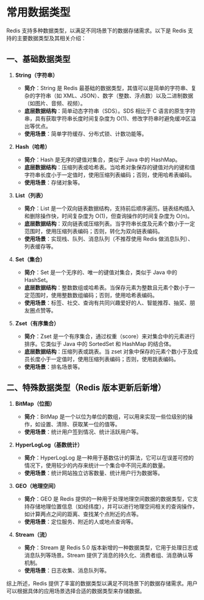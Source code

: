 # 常用数据类型

Redis 支持多种数据类型，以满足不同场景下的数据存储需求。以下是 Redis 支持的主要数据类型及其相关介绍：

## 一、基础数据类型

1. **String（字符串）**

    * **简介**：String 是 Redis 最基础的数据类型，其值可以是简单的字符串、复杂的字符串（如 XML、JSON）、数字（整数、浮点数）以及二进制数据（如图片、音频、视频）。
    * **底层数据结构**：简单动态字符串（SDS）。SDS 相比于 C 语言的原生字符串，具有获取字符串长度时间复杂度为 O(1)、修改字符串时避免缓冲区溢出等优点。
    * **使用场景**：简单字符缓存、分布式锁、计数功能等。

2. **Hash（哈希）**

    * **简介**：Hash 是无序的键值对集合，类似于 Java 中的 HashMap。
    * **底层数据结构**：压缩列表或哈希表。当哈希对象保存的键值对内的键和值字符串长度小于一定值时，使用压缩列表编码；否则，使用哈希表编码。
    * **使用场景**：存储对象等。

3. **List（列表）**

    * **简介**：List 是一个双向链表数据结构，支持前后顺序遍历。链表结构插入和删除操作快，时间复杂度为 O(1)，但查询操作的时间复杂度为 O(n)。
    * **底层数据结构**：双向链表或压缩列表。当字符串长度及元素个数小于一定范围时，使用压缩列表编码；否则，转化为双向链表编码。
    * **使用场景**：实现栈、队列、消息队列（不推荐使用 Redis 做消息队列）、列表缓存等。

4. **Set（集合）**

    * **简介**：Set 是一个无序的、唯一的键值对集合，类似于 Java 中的 HashSet。
    * **底层数据结构**：整数数组或哈希表。当保存元素为整数且元素个数小于一定范围时，使用整数数组编码；否则，使用哈希表编码。
    * **使用场景**：标签、社交、查询有共同兴趣爱好的人、智能推荐、抽奖、朋友圈点赞等。

5. **Zset（有序集合）**

    * **简介**：Zset 是一个有序集合，通过权重（score）来对集合中的元素进行排序。它类似于 Java 中的 SortedSet 和 HashMap 的结合体。
    * **底层数据结构**：压缩列表或跳表。当 zset 对象中保存的元素个数小于及成员长度小于一定值时，使用压缩列表编码；否则，使用跳表编码。
    * **使用场景**：排名场景等。

## 二、特殊数据类型（Redis 版本更新后新增）

1. **BitMap（位图）**

    * **简介**：BitMap 是一个以位为单位的数组，可以用来实现一些位级别的操作，如设置、清除、获取某一位的值等。
    * **使用场景**：统计用户签到情况、统计活跃用户等。

2. **HyperLogLog（基数统计）**

    * **简介**：HyperLogLog 是一种用于基数估计的算法，它可以在误差可控的情况下，使用较少的内存来统计一个集合中不同元素的数量。
    * **使用场景**：统计网站独立访客数量、统计用户行为数据等。

3. **GEO（地理空间）**

    * **简介**：GEO 是 Redis 提供的一种用于处理地理空间数据的数据类型，它支持存储地理位置信息（如经纬度），并可以进行地理空间相关的查询操作，如计算两点之间的距离、查找某个点附近的点等。
    * **使用场景**：定位服务、附近的人或地点查询等。

4. **Stream（流）**

    * **简介**：Stream 是 Redis 5.0 版本新增的一种数据类型，它用于处理日志或消息队列等场景。Stream 提供了消息的持久化、消费者组、消息确认等机制。
    * **使用场景**：日志收集、消息队列等。

综上所述，Redis 提供了丰富的数据类型以满足不同场景下的数据存储需求。用户可以根据具体的应用场景选择合适的数据类型来存储数据。
